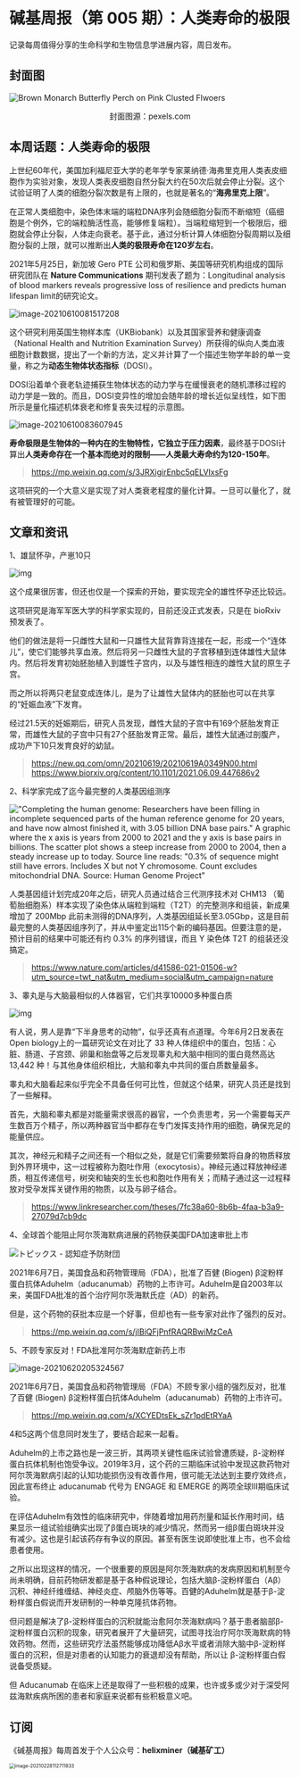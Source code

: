 # 碱基周报（第 005 期）：人类寿命的极限

记录每周值得分享的生命科学和生物信息学进展内容，周日发布。


## 封面图

![Brown Monarch Butterfly Perch on Pink Clusted Flwoers](https://static.fungenomics.com/images/2021/06/pexels-photo-548412.jpeg)

<center>封面图源：pexels.com</center>



## 本周话题：人类寿命的极限

上世纪60年代，美国加利福尼亚大学的老年学专家莱纳德·海弗里克用人类表皮细胞作为实验对象，发现人类表皮细胞自然分裂大约在50次后就会停止分裂。这个试验证明了人类的细胞分裂次数是有上限的，也就是著名的“**海弗里克上限**”。

在正常人类细胞中，染色体末端的端粒DNA序列会随细胞分裂而不断缩短（癌细胞是个例外，它的端粒酶活性高，能够修复端粒）。当端粒缩短到一个极限后，细胞就会停止分裂，人体走向衰老。基于此，通过分析计算人体细胞分裂周期以及细胞分裂的上限，就可以推断出**人类的极限寿命在120岁左右**。

2021年5月25日，新加坡 Gero PTE 公司和俄罗斯、美国等研究机构组成的国际研究团队在 **Nature Communications** 期刊发表了题为：Longitudinal analysis of blood markers reveals progressive loss of resilience and predicts human lifespan limit的研究论文。

![image-20210610081517208](https://static.fungenomics.com/images/2021/06/image-20210610081517208.png)

这个研究利用英国生物样本库（UKBiobank）以及其国家营养和健康调查（National Health and Nutrition Examination Survey）所获得的纵向人类血液细胞计数数据，提出了一个新的方法，定义并计算了一个描述生物学年龄的单一变量，称之为**动态生物体状态指标**（DOSI）。

DOSI沿着单个衰老轨迹捕获生物体状态的动力学与在缓慢衰老的随机漂移过程的动力学是一致的。而且，DOSI变异性的增加会随年龄的增长近似呈线性，如下图所示是量化描述机体衰老和修复丧失过程的示意图。

![image-20210610083607945](https://static.fungenomics.com/images/2021/06/image-20210610083607945.png)

**寿命极限是生物体的一种内在的生物特性，它独立于压力因素**，最终基于DOSI计算出**人类寿命存在一个基本而绝对的限制——人类最大寿命约为120-150年**。

> https://mp.weixin.qq.com/s/3JRXigirEnbc5qELVIxsFg

这项研究的一个大意义是实现了对人类衰老程度的量化计算。一旦可以量化了，就有被管理好的可能。

## 文章和资讯

1、雄鼠怀孕，产崽10只

![img](https://static.fungenomics.com/images/2021/06/1000-20210619234520015.jpeg)

这个成果很厉害，但还也仅是一个探索的开始，要实现完全的雄性怀孕还比较远。

这项研究是海军军医大学的科学家实现的，目前还没正式发表，只是在 bioRxiv 预发表了。

他们的做法是将一只雌性大鼠和一只雄性大鼠背靠背连接在一起，形成一个“连体儿”，使它们能够共享血液。然后将另一只雌性大鼠的子宫移植到连体雄性大鼠体内。然后将发育初始胚胎植入到雄性子宫内，以及与雄性相连的雌性大鼠的原生子宫。

而之所以将两只老鼠变成连体儿，是为了让雄性大鼠体内的胚胎也可以在共享的“妊娠血液”下发育。

经过21.5天的妊娠期后，研究人员发现，雌性大鼠的子宫中有169个胚胎发育正常，而雄性大鼠的子宫中只有27个胚胎发育正常。最后，雄性大鼠通过剖腹产，成功产下10只发育良好的幼鼠。

> https://new.qq.com/omn/20210619/20210619A0349N00.html
> https://www.biorxiv.org/content/10.1101/2021.06.09.447686v2


2、科学家完成了迄今最完整的人类基因组测序

!["Completing the human genome: Researchers have been filling in incomplete sequenced parts of the human reference genome for 20 years, and have now almost finished it, with 3.05 billion DNA base pairs." A graphic where the x axis is years from 2000 to 2021 and the y axis is base pairs in billions. The scatter plot shows a steep increase from 2000 to 2004, then a steady increase up to today. Source line reads: "0.3% of sequence might still have errors. Includes X but not Y chromosome. Count excludes mitochondrial DNA. Source: Human Genome Project" ](https://static.fungenomics.com/images/2021/06/E3Nm_PwXwAMxOLT.jpeg)

人类基因组计划完成20年之后，研究人员通过结合三代测序技术对 CHM13 （葡萄胎细胞系）样本实现了染色体从端粒到端粒（T2T）的完整测序和组装，新成果增加了 200Mbp 此前未测得的DNA序列，人类基因组延长至3.05Gbp，这是目前最完整的人类基因组序列了，并从中鉴定出115个新的编码基因。但要注意的是，预计目前的结果中可能还有约 0.3% 的序列错误，而且 Y 染色体 T2T 的组装还没搞定。

>  https://www.nature.com/articles/d41586-021-01506-w?utm_source=twt_nat&utm_medium=social&utm_campaign=nature

3、睾丸是与大脑最相似的人体器官，它们共享10000多种蛋白质

![img](https://static.fungenomics.com/images/2021/06/6zteqa39-acuq-nd16-8rzj-9xqept28.jpeg)

有人说，男人是靠“下半身思考的动物”，似乎还真有点道理。今年6月2日发表在Open biology上的一篇研究论文在对比了 33 种人体组织中的蛋白，包括：心脏、肠道、子宫颈、卵巢和胎盘等之后发现睾丸和大脑中相同的蛋白竟然高达 13,442 种！与其他身体组织相比，大脑和睾丸中共同的蛋白质数量最多。

睾丸和大脑看起来似乎完全不具备任何可比性，但就这个结果，研究人员还是找到了一些解释。

首先，大脑和睾丸都是对能量需求很高的器官，一个负责思考，另一个需要每天产生数百万个精子，所以两种器官当中都存在专门发挥支持作用的细胞，确保充足的能量供应。

其次，神经元和精子之间还有一个相似之处，就是它们需要频繁将自身的物质释放到外界环境中，这一过程被称为胞吐作用（exocytosis）。神经元通过释放神经递质，相互传递信号，树突和轴突的生长也和胞吐作用有关；而精子通过这一过程释放对受孕发挥关键作用的物质，以及与卵子结合。

> https://www.linkresearcher.com/theses/7fc38a60-8b6b-4faa-b3a9-27079d7cb9dc

4、全球首个能阻止阿尔茨海默病进展的药物获美国FDA加速审批上市

![トピックス - 認知症予防財団](https://static.fungenomics.com/images/2021/06/2020_12_2.jpg)

2021年6月7日，美国食品和药物管理局（FDA），批准了百健 (Biogen) β淀粉样蛋白抗体Aduhelm（aducanumab）药物的上市许可。Aduhelm是自2003年以来，美国FDA批准的首个治疗阿尔茨海默氏症（AD）的新药。

但是，这个药物的获批本应是一个好事，但却也有一些专家对此作了强烈的反对。

> https://mp.weixin.qq.com/s/jIBiQFjPnfRAQRBwiMzCeA

5、不顾专家反对！FDA批准阿尔茨海默症新药上市

![image-20210620205324567](https://static.fungenomics.com/images/2021/06/image-20210620205324567.png)

2021年6月7日，美国食品和药物管理局（FDA）不顾专家小组的强烈反对，批准了百健 (Biogen) β淀粉样蛋白抗体Aduhelm（aducanumab）药物的上市许可。

> https://mp.weixin.qq.com/s/XCYEDtsEk_sZr1pdEtRYaA

4和5这两个信息同时发生了，要结合起来一起看。

Aduhelm的上市之路也是一波三折，其两项关键性临床试验曾遭质疑，β-淀粉样蛋白抗体机制也饱受争议。2019年3月，这个药的三期临床试验中发现这款药物对阿尔茨海默病引起的认知功能损伤没有改善作用，很可能无法达到主要疗效终点，因此宣布终止 aducanumab 代号为 ENGAGE 和 EMERGE 的两项全球III期临床试验。

在评估Aduhelm有效性的临床研究中，伴随着增加用药剂量和延长作用时间，结果显示一组试验组确实出现了β蛋白斑块的减少情况，然而另一组β蛋白斑块并没有减少。这也是引起该药存有争议的原因。甚至有医生说即使批准上市，也不会给患者使用。

之所以出现这样的情况，一个很重要的原因是阿尔茨海默病的发病原因和机制至今尚未明确，目前药物研发都是基于各种假说理论，包括大脑β-淀粉样蛋白（Aβ）沉积、神经纤维缠结、神经炎症、颅脑外伤等等。百健的Aduhelm就是基于β-淀粉样蛋白假说而开发研制的一种单克隆抗体药物。

但问题是解决了β-淀粉样蛋白的沉积就能治愈阿尔茨海默病吗？基于患者脑部β-淀粉样蛋白沉积的现象，研究者展开了大量研究，试图寻找治疗阿尔茨海默病的特效药物。然而，这些研究疗法虽然能够成功降低Aβ水平或者消除大脑中β-淀粉样蛋白的沉积，但是对患者的认知能力的衰退却没有帮助，所以让 β-淀粉样蛋白假说备受质疑。

但 Aducanumab 在临床上还是取得了一些积极的成果，也许或多或少对于深受阿兹海默疾病所困的患者和家庭来说都有些积极意义吧。




## 订阅

《碱基周报》每周首发于个人公众号：**helixminer（碱基矿工）**

<img src="https://static.fungenomics.com/images/2021/03/helixminer-mid-red.png" alt="image-20210228112711833" style="zoom:60%;" />
